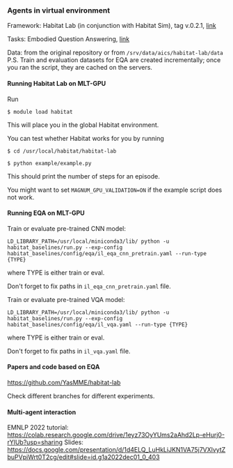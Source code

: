 ### Agents in virtual environment

Framework: Habitat Lab (in conjunction with Habitat Sim), tag v.0.2.1, [link](https://github.com/facebookresearch/habitat-lab/tree/v0.2.1)

Tasks: Embodied Question Answering, [link](https://github.com/facebookresearch/habitat-lab/tree/v0.2.1/habitat_baselines/il)

Data: from the original repository or from ``/srv/data/aics/habitat-lab/data``
P.S. Train and evaluation datasets for EQA are created incrementally; once you ran the script, they are cached on the servers.


#### Running Habitat Lab on MLT-GPU

Run

``$ module load habitat``

This will place you in the global Habitat environment.

You can test whether Habitat works for you by running

``$ cd /usr/local/habitat/habitat-lab``

``$ python example/example.py``

This should print the number of steps for an episode.

You might want to set ``MAGNUM_GPU_VALIDATION=ON`` if the example script does not work.


#### Running EQA on MLT-GPU

Train or evaluate pre-trained CNN model:

``LD_LIBRARY_PATH=/usr/local/miniconda3/lib/
python -u habitat_baselines/run.py --exp-config habitat_baselines/config/eqa/il_eqa_cnn_pretrain.yaml --run-type {TYPE}``

where TYPE is either train or eval.

Don't forget to fix paths in ``il_eqa_cnn_pretrain.yaml`` file.


Train or evaluate pre-trained VQA model:

``LD_LIBRARY_PATH=/usr/local/miniconda3/lib/
python -u habitat_baselines/run.py --exp-config habitat_baselines/config/eqa/il_vqa.yaml --run-type {TYPE}``

where TYPE is either train or eval.

Don't forget to fix paths in ``il_vqa.yaml`` file.

#### Papers and code based on EQA

https://github.com/YasMME/habitat-lab

Check different branches for different experiments.


#### Multi-agent interaction

EMNLP 2022 tutorial: https://colab.research.google.com/drive/1eyz73OyYUms2aAhd2Lp-eHurj0-rYlUb?usp=sharing
Slides: https://docs.google.com/presentation/d/1d4ELQ_LuHkLiJKN1VA75j7VXlvytZbuPVpiWrt0T2cg/edit#slide=id.g1a2022dec01_0_403



